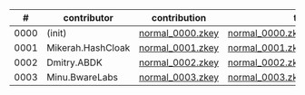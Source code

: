| # | contributor | contribution | transcript | attestation |
| --- | --- | --- | --- | --- |
| 0000 | (init) | [normal_0000.zkey](https://storage.googleapis.com/trusted-setup.v1.zktrue-up.ts.finance/normal_0000.zkey) | [normal_0000.zkey.verification_transcript](https://storage.googleapis.com/trusted-setup.v1.zktrue-up.ts.finance/normal_0000.zkey.verification_transcript) |  |
| 0001 | Mikerah.HashCloak | [normal_0001.zkey](https://storage.googleapis.com/trusted-setup.v1.zktrue-up.ts.finance/normal_0001.zkey) | [normal_0001.zkey.verification_transcript](https://storage.googleapis.com/trusted-setup.v1.zktrue-up.ts.finance/normal_0001.zkey.verification_transcript) | [Attestation](../attestations/HashCloak.attestation) |
| 0002 | Dmitry.ABDK | [normal_0002.zkey](https://storage.googleapis.com/trusted-setup.v1.zktrue-up.ts.finance/normal_0002.zkey) | [normal_0002.zkey.verification_transcript](https://storage.googleapis.com/trusted-setup.v1.zktrue-up.ts.finance/normal_0002.zkey.verification_transcript) | [Attestation](../attestations/ABDK.attestation) |
| 0003 | Minu.BwareLabs | [normal_0003.zkey](https://storage.googleapis.com/trusted-setup.v1.zktrue-up.ts.finance/normal_0003.zkey) | [normal_0003.zkey.verification_transcript](https://storage.googleapis.com/trusted-setup.v1.zktrue-up.ts.finance/normal_0003.zkey.verification_transcript) | [Attestation](../attestations/BwareLabs.attestation) |